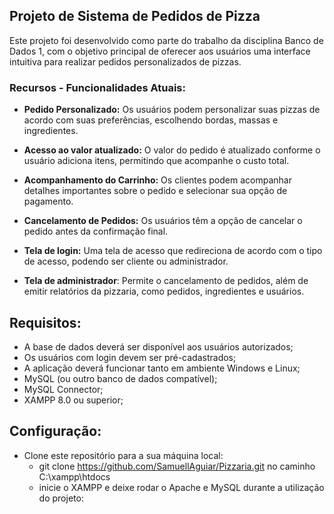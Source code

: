 ## Projeto de Sistema de Pedidos de Pizza

Este projeto foi desenvolvido como parte do trabalho da disciplina Banco de Dados 1, com o objetivo principal de oferecer aos usuários uma interface intuitiva para realizar pedidos personalizados de pizzas.

### Recursos - Funcionalidades Atuais:

- **Pedido Personalizado:** Os usuários podem personalizar suas pizzas de acordo com suas preferências, escolhendo bordas, massas e ingredientes.
  
- **Acesso ao valor atualizado:** O valor do pedido é atualizado conforme o usuário adiciona itens, permitindo que acompanhe o custo total.

- **Acompanhamento do Carrinho:** Os clientes podem acompanhar detalhes importantes sobre o pedido e selecionar sua opção de pagamento.
- **Cancelamento de Pedidos:** Os usuários têm a opção de cancelar o pedido antes da confirmação final.

- **Tela de login:**  Uma tela de acesso que redireciona de acordo com o tipo de acesso, podendo ser cliente ou administrador.

- **Tela de administrador**: Permite o cancelamento de pedidos, além de emitir relatórios da pizzaria, como pedidos, ingredientes e usuários.

## Requisitos:

- A base de dados deverá ser disponível aos usuários autorizados;
-	Os usuários com login devem ser pré-cadastrados;
-	A aplicação deverá funcionar tanto em ambiente Windows e Linux;
-	MySQL (ou outro banco de dados compatível);
-	MySQL Connector;
-	XAMPP 8.0 ou superior; 

## Configuração:
- Clone este repositório para a sua máquina local:
  - git clone https://github.com/SamuellAguiar/Pizzaria.git no caminho C:\xampp\htdocs
  - inicie o XAMPP e deixe rodar o Apache e MySQL durante a utilização do projeto: